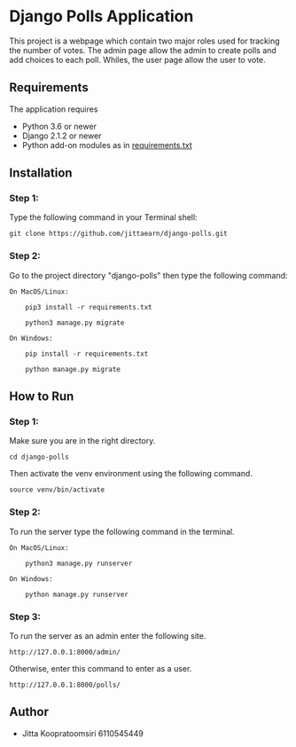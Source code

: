  # Django Polls Application
 This project is a webpage which contain two major roles used for tracking the number of votes. The admin page allow the admin to create polls and add choices to each poll. Whiles, the user page allow the user to vote. 
 

 ## Requirements

 The application requires
 * Python 3.6 or newer
 * Django 2.1.2 or newer
 * Python add-on modules as in [requirements.txt](requirements.txt)

 ## Installation
 ### Step 1:
 Type the following command in your Terminal shell:

    git clone https://github.com/jittaearn/django-polls.git
 ### Step 2:
 Go to the project directory "django-polls" then type the following command:

    On MacOS/Linux: 

        pip3 install -r requirements.txt

        python3 manage.py migrate

    On Windows:

        pip install -r requirements.txt

        python manage.py migrate




 ## How to Run
 ### Step 1:
 Make sure you are in the right directory.
    
    cd django-polls

 Then activate the venv environment using the following command.
 
    source venv/bin/activate

 ### Step 2:
 To run the server type the following command in the terminal.

    On MacOS/Linux:

        python3 manage.py runserver

    On Windows:

        python manage.py runserver

 ### Step 3:

 To run the server as an admin enter the following site.

    http://127.0.0.1:8000/admin/

 Otherwise, enter this command to enter as a user.

    http://127.0.0.1:8000/polls/


## Author
- Jitta Koopratoomsiri 6110545449